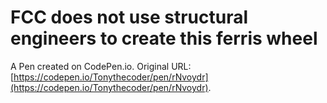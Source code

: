 # FCC does not use structural engineers to create this ferris wheel

A Pen created on CodePen.io. Original URL: [https://codepen.io/Tonythecoder/pen/rNvoydr](https://codepen.io/Tonythecoder/pen/rNvoydr).

